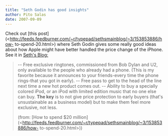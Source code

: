 ```yaml
---
title: "Seth Godin has good insights"
author: Pito Salas
date: 2007-09-09
---
```




Check out [this
post](<http://feeds.feedburner.com/~r/typepad/sethsmainblog/~3/153853886/how-
to-spend-20.html>) where Seth Godin gives some really good ideas about how
Apple might have better handled the price change of the iPhone. See it in
[Seth's Blog:](<http://sethgodin.typepad.com/seths_blog/>)

> -- Free exclusive ringtones, commissioned from Bob Dylan and U2, only
> available to the people who already had a phone. (This is my favorite
> because it announces to your friends-every time the phone rings-that you got
> in early). -- Free pass to get to the head of the line next time a new hot
> product comes out. -- Ability to buy a specially colored iPod, or an iPod
> with limited edition music that no one else can buy. **The key** is to not
> give price protection to early buyers (that's unsustainable as a business
> model) but to make them feel more exclusive, not less.
>
> (from: [How to spend $20
> million](<http://feeds.feedburner.com/~r/typepad/sethsmainblog/~3/153853886/how-
> to-spend-20.html>))


